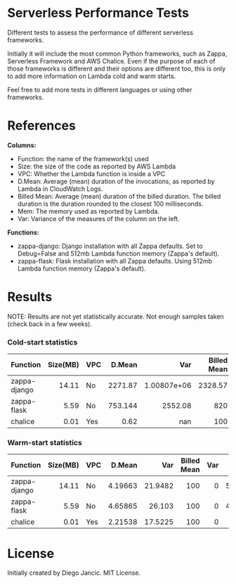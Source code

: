 # Serverless Performance Tests

Different tests to assess the performance of different serverless frameworks.

Initially it will include the most common Python frameworks, such as Zappa, Serverless Framework and AWS Chalice. Even if the purpose of each of those frameworks is different and their options are different too, this is only to add more information on Lambda cold and warm starts.

Feel free to add more tests in different languages or using other frameworks.


# References

__Columns:__

- Function: the name of the framework(s) used
- Size: the size of the code as reported by AWS Lambda
- VPC: Whether the Lambda function is inside a VPC
- D.Mean: Average (mean) duration of the invocations, as reported by Lambda in CloudWatch Logs.
- Billed Mean: Average (mean) duration of the billed duration. The billed duration is the duration rounded to the closest 100 milliseconds.
- Mem: The memory used as reported by Lambda.
- Var: Variance of the measures of the column on the left.

__Functions:__

- zappa-django: Django installation with all Zappa defaults. Set to Debug=False and 512mb Lambda function memory (Zappa's default).
- zappa-flask: Flask installation with all Zappa defaults. Using 512mb Lambda function memory (Zappa's default).


# Results

NOTE: Results are not yet statistically accurate. Not enough samples taken (check back in a few weeks).

### Cold-start statistics


| Function         |   Size(MB) | VPC   |   D.Mean |         Var |   Billed Mean |    Var |   Mem Mean |     Var |   Samples |
|:-----------------|-----------:|:------|---------:|------------:|--------------:|-------:|-----------:|--------:|----------:|
| zappa-django |      14.11 | No    |  2271.87 | 1.00807e+06 |       2328.57 | 972381 |    59.4286 | 7.28571 |         7 |
| zappa-flask |       5.59 | No    |  753.144 | 2552.08 |           820 |  2000 |         47 |     5 |         5 |
| chalice |       0.01 | Yes   |     0.62 |   nan |           100 |   nan |         22 |   nan |         1 |




### Warm-start statistics

| Function         |   Size(MB) | VPC   |   D.Mean |     Var |   Billed Mean |   Var |   Mem Mean |     Var |   Samples |
|:-----------------|-----------:|:------|---------:|--------:|--------------:|------:|-----------:|--------:|----------:|
| zappa-django |      14.11 | No    |  4.19663 | 21.9482 |           100 |     0 |    59.7238 | 6.76771 |       181 |
| zappa-flask |       5.59 | No    |  4.65865 | 26.103 |           100 |     0 |    47.6474 | 1.64909 |       156 |
| chalice |       0.01 | Yes   |  2.21538 | 17.5225 |           100 |     0 |         22 |     0 |        13 |



# License

Initially created by Diego Jancic. MIT License.
